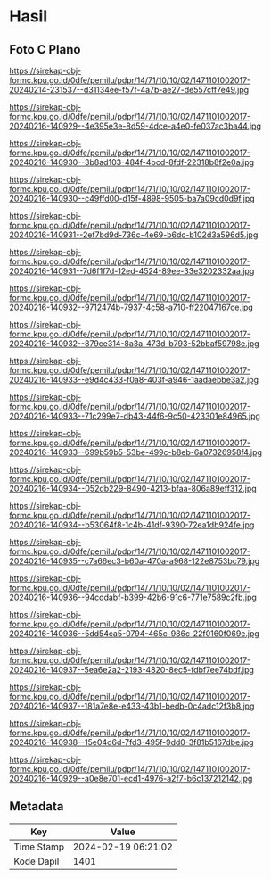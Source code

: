 # Hasil

## Foto C Plano

https://sirekap-obj-formc.kpu.go.id/0dfe/pemilu/pdpr/14/71/10/10/02/1471101002017-20240214-231537--d31134ee-f57f-4a7b-ae27-de557cff7e49.jpg

https://sirekap-obj-formc.kpu.go.id/0dfe/pemilu/pdpr/14/71/10/10/02/1471101002017-20240216-140929--4e395e3e-8d59-4dce-a4e0-fe037ac3ba44.jpg

https://sirekap-obj-formc.kpu.go.id/0dfe/pemilu/pdpr/14/71/10/10/02/1471101002017-20240216-140930--3b8ad103-484f-4bcd-8fdf-22318b8f2e0a.jpg

https://sirekap-obj-formc.kpu.go.id/0dfe/pemilu/pdpr/14/71/10/10/02/1471101002017-20240216-140930--c49ffd00-d15f-4898-9505-ba7a09cd0d9f.jpg

https://sirekap-obj-formc.kpu.go.id/0dfe/pemilu/pdpr/14/71/10/10/02/1471101002017-20240216-140931--2ef7bd9d-736c-4e69-b6dc-b102d3a596d5.jpg

https://sirekap-obj-formc.kpu.go.id/0dfe/pemilu/pdpr/14/71/10/10/02/1471101002017-20240216-140931--7d6f1f7d-12ed-4524-89ee-33e3202332aa.jpg

https://sirekap-obj-formc.kpu.go.id/0dfe/pemilu/pdpr/14/71/10/10/02/1471101002017-20240216-140932--9712474b-7937-4c58-a710-ff22047167ce.jpg

https://sirekap-obj-formc.kpu.go.id/0dfe/pemilu/pdpr/14/71/10/10/02/1471101002017-20240216-140932--879ce314-8a3a-473d-b793-52bbaf59798e.jpg

https://sirekap-obj-formc.kpu.go.id/0dfe/pemilu/pdpr/14/71/10/10/02/1471101002017-20240216-140933--e9d4c433-f0a8-403f-a946-1aadaebbe3a2.jpg

https://sirekap-obj-formc.kpu.go.id/0dfe/pemilu/pdpr/14/71/10/10/02/1471101002017-20240216-140933--71c299e7-db43-44f6-9c50-423301e84965.jpg

https://sirekap-obj-formc.kpu.go.id/0dfe/pemilu/pdpr/14/71/10/10/02/1471101002017-20240216-140933--699b59b5-53be-499c-b8eb-6a07326958f4.jpg

https://sirekap-obj-formc.kpu.go.id/0dfe/pemilu/pdpr/14/71/10/10/02/1471101002017-20240216-140934--052db229-8490-4213-bfaa-806a89eff312.jpg

https://sirekap-obj-formc.kpu.go.id/0dfe/pemilu/pdpr/14/71/10/10/02/1471101002017-20240216-140934--b53064f8-1c4b-41df-9390-72ea1db924fe.jpg

https://sirekap-obj-formc.kpu.go.id/0dfe/pemilu/pdpr/14/71/10/10/02/1471101002017-20240216-140935--c7a66ec3-b60a-470a-a968-122e8753bc79.jpg

https://sirekap-obj-formc.kpu.go.id/0dfe/pemilu/pdpr/14/71/10/10/02/1471101002017-20240216-140936--94cddabf-b399-42b6-91c6-771e7589c2fb.jpg

https://sirekap-obj-formc.kpu.go.id/0dfe/pemilu/pdpr/14/71/10/10/02/1471101002017-20240216-140936--5dd54ca5-0794-465c-986c-22f0160f069e.jpg

https://sirekap-obj-formc.kpu.go.id/0dfe/pemilu/pdpr/14/71/10/10/02/1471101002017-20240216-140937--5ea6e2a2-2193-4820-8ec5-fdbf7ee74bdf.jpg

https://sirekap-obj-formc.kpu.go.id/0dfe/pemilu/pdpr/14/71/10/10/02/1471101002017-20240216-140937--181a7e8e-e433-43b1-bedb-0c4adc12f3b8.jpg

https://sirekap-obj-formc.kpu.go.id/0dfe/pemilu/pdpr/14/71/10/10/02/1471101002017-20240216-140938--15e04d6d-7fd3-495f-9dd0-3f81b5167dbe.jpg

https://sirekap-obj-formc.kpu.go.id/0dfe/pemilu/pdpr/14/71/10/10/02/1471101002017-20240216-140929--a0e8e701-ecd1-4976-a2f7-b6c137212142.jpg


## Metadata

| Key        | Value               |
| ---------- | ------------------- |
| Time Stamp | 2024-02-19 06:21:02 |
| Kode Dapil | 1401                |




